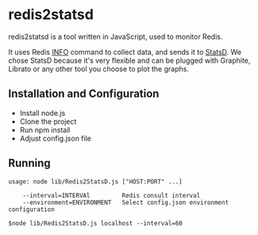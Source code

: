 # redis2statsd

redis2statsd is a tool written in JavaScript, used to monitor Redis.


It uses Redis [INFO](http://redis.io/commands/info) command to collect data, and sends it to [StatsD](https://github.com/etsy/statsd/).
We chose StatsD because it's very flexible and can be plugged with Graphite, Librato or any other tool you choose to plot the graphs.

## Installation and Configuration
* Install node.js
* Clone the project
* Run npm install
* Adjust config.json file

## Running

```
usage: node lib/Redis2StatsD.js ["HOST:PORT" ...]

    --interval=INTERVAl         Redis consult interval
    --environment=ENVIRONMENT   Select config.json environment configuration

$node lib/Redis2StatsD.js localhost --interval=60
```



